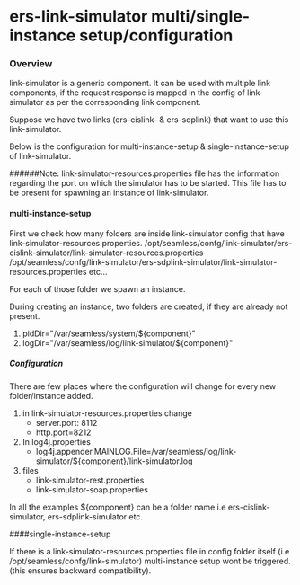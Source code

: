 # ers-link-simulator multi/single-instance setup/configuration

### Overview

link-simulator is a generic component. It can be used with multiple link components, if the request response is mapped in the config of link-simulator as per the corresponding link component.

Suppose we have two links (ers-cislink- & ers-sdplink) that want to use this link-simulator.

Below is the configuration for multi-instance-setup & single-instance-setup of link-simulator.

######Note: link-simulator-resources.properties file has the information regarding the port on which the simulator has to be started. This file has to be present for spawning an instance of link-simulator.



#### multi-instance-setup 

First we check how many folders are inside link-simulator config that have link-simulator-resources.properties.
/opt/seamless/confg/link-simulator/ers-cislink-simulator/link-simulator-resources.properties
/opt/seamless/confg/link-simulator/ers-sdplink-simulator/link-simulator-resources.properties
etc...

For each of those folder we spawn an instance.

During creating an instance, two folders are created, if they are already not present.
1. pidDir="/var/seamless/system/${component}"
2. logDir="/var/seamless/log/link-simulator/${component}"

##### Configuration
There are few places where the configuration will change for every new folder/instance added.
1. in link-simulator-resources.properties change 
     * server.port: 8112
     * http.port=8212
2. In log4j.properties
     * log4j.appender.MAINLOG.File=/var/seamless/log/link-simulator/${component}/link-simulator.log
3. files 
     * link-simulator-rest.properties
     * link-simulator-soap.properties

In all the examples ${component} can be a folder name i.e  ers-cislink-simulator, ers-sdplink-simulator etc. 

####single-instance-setup 

If there is a link-simulator-resources.properties file in config folder itself (i.e /opt/seamless/confg/link-simulator) multi-instance setup wont be triggered. (this ensures backward compatibility).